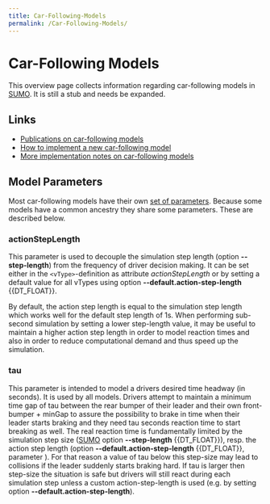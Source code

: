 ```yaml
---
title: Car-Following-Models
permalink: /Car-Following-Models/
---
```


# Car-Following Models

This overview page collects information regarding car-following models
in [SUMO](SUMO.md). It is still a stub and needs be expanded.

## Links

- [Publications on car-following models](Publications.md#car-following_models)
- [How to implement a new car-following model](Developer/How_To/Car-Following_Model.md)
- [More implementation notes on car-following models](Developer/Implementation_Notes/Vehicle_Models.md)

## Model Parameters

Most car-following models have their own [set of parameters](Definition_of_Vehicles,_Vehicle_Types,_and_Routes.md#car-following_model_parameters).
Because some models have a common ancestry they share some parameters.
These are described below.

### actionStepLength

This parameter is used to decouple the simulation step length (option **--step-length**)
from the frequency of driver decision making. It can be set either in
the `<vType>`-definition as attribute *actionStepLength* or by setting a default
value for all vTypes using option **--default.action-step-length** {{DT_FLOAT}}.

By default, the action step length is equal to the simulation step
length which works well for the default step length of 1s. When
performing sub-second simulation by setting a lower step-length value,
it may be useful to maintain a higher action step length in order to
model reaction times and also in order to reduce computational demand
and thus speed up the simulation.

### tau

This parameter is intended to model a drivers desired time headway (in
seconds). It is used by all models. Drivers attempt to maintain a
minimum time gap of tau between the rear bumper of their leader and
their own front-bumper + minGap to assure the possibility to brake in
time when their leader starts braking and they need tau seconds reaction
time to start breaking as well. The real reaction time is fundamentally
limited by the simulation step size ([SUMO](SUMO.md) option **--step-length** {{DT_FLOAT}}),
resp. the action step length (option **--default.action-step-length** {{DT_FLOAT}}, parameter ). For that reason a
value of tau below this step-size may lead to collisions if the leader
suddenly starts braking hard. If tau is larger then step-size the
situation is safe but drivers will still react during each simulation
step unless a custom action-step-length is used (e.g. by setting option **--default.action-step-length**).